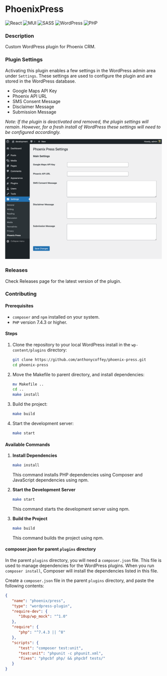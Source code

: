 # PhoenixPress

![React](https://img.shields.io/badge/react-%2320232a.svg?style=for-the-badge&logo=react&logoColor=%2361DAFB)
![MUI](https://img.shields.io/badge/MUI-%230081CB.svg?style=for-the-badge&logo=mui&logoColor=white)
![SASS](https://img.shields.io/badge/SASS-hotpink.svg?style=for-the-badge&logo=SASS&logoColor=white)
![WordPress](https://img.shields.io/badge/WordPress-%23117AC9.svg?style=for-the-badge&logo=WordPress&logoColor=white)
![PHP](https://img.shields.io/badge/php-%23777BB4.svg?style=for-the-badge&logo=php&logoColor=white)

### Description

Custom WordPress plugin for Phoenix CRM.

### Plugin Settings

Activating this plugin enables a few settings in the WordPress admin area under `Settings`. These settings are used to configure the plugin and are stored in the WordPress database.

- Google Maps API Key
- Phoenix API URL
- SMS Consent Message
- Disclaimer Message
- Submission Message

*Note: If the plugin is deactivated and removed, the plugin settings will remain. However, for a fresh install of WordPress these settings will need to be configured accordingly.*

![readme-plugin-settings.png](readme-plugin-settings.png)


### Releases

Check Releases page for the latest version of the plugin.

### Contributing

#### Prerequisites
- `composer` and `npm` installed on your system.
- `PHP` version 7.4.3 or higher.

#### Steps
1. Clone the repository to your local WordPress install in the `wp-content/plugins` directory:
   ```sh
   git clone https://github.com/anthonycoffey/phoenix-press.git
   cd phoenix-press
   ```

2. Move the Makefile to parent directory, and install dependencies:
   ```sh
   mv Makefile ..
   cd ..
   make install
   ```

3. Build the project:
   ```sh
   make build
   ```

4. Start the development server:
   ```sh
   make start
   ```

#### Available Commands

1. **Install Dependencies**
   ```sh
   make install
   ```
   This command installs PHP dependencies using Composer and JavaScript dependencies using npm.

2. **Start the Development Server**
   ```sh
   make start
   ```
   This command starts the development server using npm.

3. **Build the Project**
   ```sh
   make build
   ```
   This command builds the project using npm.


#### composer.json for parent `plugins` directory

In the parent `plugins` directory, you will need a `composer.json` file. This file is used to manage dependencies for the WordPress plugins. When you run `composer install`, Composer will install the dependencies listed in this file.

Create a `composer.json` file in the parent `plugins` directory, and paste the following contents:


```JSON
{
   "name": "phoenix/press",
   "type": "wordpress-plugin",
   "require-dev": {
      "10up/wp_mock": "^1.0"
   },
   "require": {
      "php": "^7.4.3 || ^8"
   },
   "scripts": {
      "test": "composer test:unit",
      "test:unit": "phpunit -c phpunit.xml",
      "fixes": "phpcbf php/ && phpcbf tests/"
   }
}
```